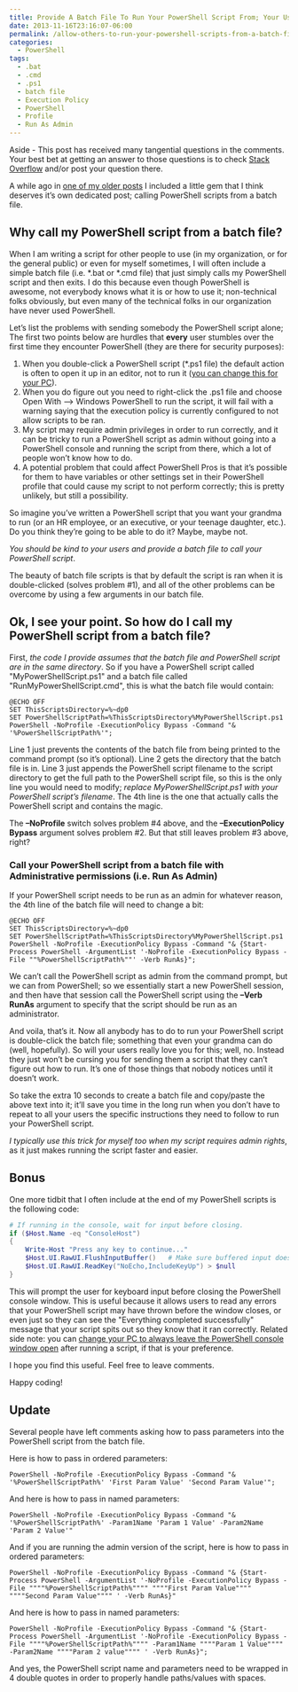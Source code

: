 ```yaml
---
title: Provide A Batch File To Run Your PowerShell Script From; Your Users Will Love You For It
date: 2013-11-16T23:16:07-06:00
permalink: /allow-others-to-run-your-powershell-scripts-from-a-batch-file-they-will-love-you-for-it/
categories:
  - PowerShell
tags:
  - .bat
  - .cmd
  - .ps1
  - batch file
  - Execution Policy
  - PowerShell
  - Profile
  - Run As Admin
---
```


Aside - This post has received many tangential questions in the comments. Your best bet at getting an answer to those questions is to check [Stack Overflow](https://stackoverflow.com) and/or post your question there.

A while ago in [one of my older posts](http://dans-blog.azurewebsites.net/getting-custom-tfs-checkin-policies-to-work-when-committing-from-the-command-line-i-e-tf-checkin/) I included a little gem that I think deserves it’s own dedicated post; calling PowerShell scripts from a batch file.

## Why call my PowerShell script from a batch file?

When I am writing a script for other people to use (in my organization, or for the general public) or even for myself sometimes, I will often include a simple batch file (i.e. *.bat or *.cmd file) that just simply calls my PowerShell script and then exits. I do this because even though PowerShell is awesome, not everybody knows what it is or how to use it; non-technical folks obviously, but even many of the technical folks in our organization have never used PowerShell.

Let’s list the problems with sending somebody the PowerShell script alone; The first two points below are hurdles that __every__ user stumbles over the first time they encounter PowerShell (they are there for security purposes):

1. When you double-click a PowerShell script (*.ps1 file) the default action is often to open it up in an editor, not to run it ([you can change this for your PC](http://dans-blog.azurewebsites.net/fix-problem-where-windows-powershell-cannot-run-script-whose-path-contains-spaces/)).
1. When you do figure out you need to right-click the .ps1 file and choose Open With –> Windows PowerShell to run the script, it will fail with a warning saying that the execution policy is currently configured to not allow scripts to be ran.
1. My script may require admin privileges in order to run correctly, and it can be tricky to run a PowerShell script as admin without going into a PowerShell console and running the script from there, which a lot of people won’t know how to do.
1. A potential problem that could affect PowerShell Pros is that it’s possible for them to have variables or other settings set in their PowerShell profile that could cause my script to not perform correctly; this is pretty unlikely, but still a possibility.

So imagine you’ve written a PowerShell script that you want your grandma to run (or an HR employee, or an executive, or your teenage daughter, etc.). Do you think they’re going to be able to do it? Maybe, maybe not.

_You should be kind to your users and provide a batch file to call your PowerShell script_.

The beauty of batch file scripts is that by default the script is ran when it is double-clicked (solves problem #1), and all of the other problems can be overcome by using a few arguments in our batch file.

## Ok, I see your point. So how do I call my PowerShell script from a batch file?

First, _the code I provide assumes that the batch file and PowerShell script are in the same directory_. So if you have a PowerShell script called "MyPowerShellScript.ps1" and a batch file called "RunMyPowerShellScript.cmd", this is what the batch file would contain:

```shell
@ECHO OFF
SET ThisScriptsDirectory=%~dp0
SET PowerShellScriptPath=%ThisScriptsDirectory%MyPowerShellScript.ps1
PowerShell -NoProfile -ExecutionPolicy Bypass -Command "& '%PowerShellScriptPath%'";
```

Line 1 just prevents the contents of the batch file from being printed to the command prompt (so it’s optional). Line 2 gets the directory that the batch file is in. Line 3 just appends the PowerShell script filename to the script directory to get the full path to the PowerShell script file, so this is the only line you would need to modify; _replace MyPowerShellScript.ps1 with your PowerShell script’s filename_. The 4th line is the one that actually calls the PowerShell script and contains the magic.

The __–NoProfile__ switch solves problem #4 above, and the __–ExecutionPolicy Bypass__ argument solves problem #2. But that still leaves problem #3 above, right?

### Call your PowerShell script from a batch file with Administrative permissions (i.e. Run As Admin)

If your PowerShell script needs to be run as an admin for whatever reason, the 4th line of the batch file will need to change a bit:

```shell
@ECHO OFF
SET ThisScriptsDirectory=%~dp0
SET PowerShellScriptPath=%ThisScriptsDirectory%MyPowerShellScript.ps1
PowerShell -NoProfile -ExecutionPolicy Bypass -Command "& {Start-Process PowerShell -ArgumentList '-NoProfile -ExecutionPolicy Bypass -File ""%PowerShellScriptPath%""' -Verb RunAs}";
```

We can’t call the PowerShell script as admin from the command prompt, but we can from PowerShell; so we essentially start a new PowerShell session, and then have that session call the PowerShell script using the __–Verb RunAs__ argument to specify that the script should be run as an administrator.

And voila, that’s it. Now all anybody has to do to run your PowerShell script is double-click the batch file; something that even your grandma can do (well, hopefully). So will your users really love you for this; well, no. Instead they just won’t be cursing you for sending them a script that they can’t figure out how to run. It’s one of those things that nobody notices until it doesn’t work.

So take the extra 10 seconds to create a batch file and copy/paste the above text into it; it’ll save you time in the long run when you don’t have to repeat to all your users the specific instructions they need to follow to run your PowerShell script.

_I typically use this trick for myself too when my script requires admin rights_, as it just makes running the script faster and easier.

## Bonus

One more tidbit that I often include at the end of my PowerShell scripts is the following code:

```powershell
# If running in the console, wait for input before closing.
if ($Host.Name -eq "ConsoleHost")
{
    Write-Host "Press any key to continue..."
    $Host.UI.RawUI.FlushInputBuffer()   # Make sure buffered input doesn't "press a key" and skip the ReadKey().
    $Host.UI.RawUI.ReadKey("NoEcho,IncludeKeyUp") > $null
}
```

This will prompt the user for keyboard input before closing the PowerShell console window. This is useful because it allows users to read any errors that your PowerShell script may have thrown before the window closes, or even just so they can see the "Everything completed successfully" message that your script spits out so they know that it ran correctly. Related side note: you can [change your PC to always leave the PowerShell console window open](http://dans-blog.azurewebsites.net/fix-problem-where-windows-powershell-cannot-run-script-whose-path-contains-spaces/) after running a script, if that is your preference.

I hope you find this useful. Feel free to leave comments.

Happy coding!

## Update

Several people have left comments asking how to pass parameters into the PowerShell script from the batch file.

Here is how to pass in ordered parameters:

```shell
PowerShell -NoProfile -ExecutionPolicy Bypass -Command "& '%PowerShellScriptPath%' 'First Param Value' 'Second Param Value'";
```

And here is how to pass in named parameters:

```shell
PowerShell -NoProfile -ExecutionPolicy Bypass -Command "& '%PowerShellScriptPath%' -Param1Name 'Param 1 Value' -Param2Name 'Param 2 Value'"
```

And if you are running the admin version of the script, here is how to pass in ordered parameters:

```shell
PowerShell -NoProfile -ExecutionPolicy Bypass -Command "& {Start-Process PowerShell -ArgumentList '-NoProfile -ExecutionPolicy Bypass -File """"%PowerShellScriptPath%"""" """"First Param Value"""" """"Second Param Value"""" ' -Verb RunAs}"
```

And here is how to pass in named parameters:

```shell
PowerShell -NoProfile -ExecutionPolicy Bypass -Command "& {Start-Process PowerShell -ArgumentList '-NoProfile -ExecutionPolicy Bypass -File """"%PowerShellScriptPath%"""" -Param1Name """"Param 1 Value"""" -Param2Name """"Param 2 value"""" ' -Verb RunAs}";
```

And yes, the PowerShell script name and parameters need to be wrapped in 4 double quotes in order to properly handle paths/values with spaces.
